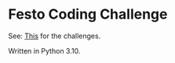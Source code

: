 # Festo Coding Challenge

See: [This](https://2022.coding-challenge.festo.com) for the challenges.  

Written in Python 3.10.
